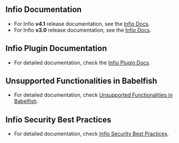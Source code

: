 ## Infio Documentation

- For Infio **v4.1** release documentation, see the [Infio Docs](https://github.com/cornerstone-consulting/INFIODocs/blob/infio_v4.1/infio-docs.md). 
- For Infio **v3.0** release documentation, see the [Infio Docs](https://github.com/cornerstone-consulting/INFIODocs/tree/infio_v3.0/infio-docs.md).  
   
## Infio Plugin Documentation

- For detailed documentation, check the [Infio Plugin Docs](infio-plugin.md).  

## Unsupported Functionalities in Babelfish

- For detailed documentation, check [Unsupported Functionalities in Babelfish](unsupported-functionalities-in-babelfish.md).  

## Infio Security Best Practices

- For detailed documentation, check [Infio Security Best Practices](Infio-security-best-practices.md).  
